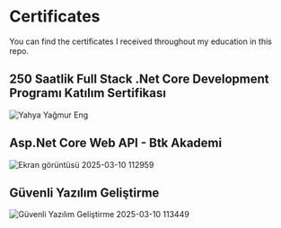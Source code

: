 # Certificates
You can find the certificates I received throughout my education in this repo.
## 250 Saatlik Full Stack .Net Core Development Programı Katılım Sertifikası
![Yahya Yağmur Eng](https://github.com/user-attachments/assets/560b9c5e-334b-445d-b6e1-c9cf707e0756)

## Asp.Net Core Web API - Btk Akademi
![Ekran görüntüsü 2025-03-10 112959](https://github.com/user-attachments/assets/70e24ab0-2527-40f1-b533-e1c0e288543e)

## Güvenli Yazılım Geliştirme
![Güvenli Yazılım Geliştirme 2025-03-10 113449](https://github.com/user-attachments/assets/bc8a50a5-d85b-4e1e-97e1-e606c6911b1d)


